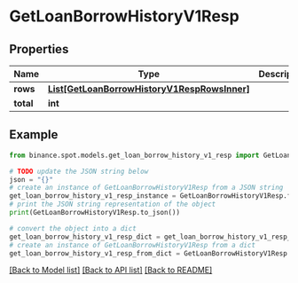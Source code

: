 # GetLoanBorrowHistoryV1Resp


## Properties

Name | Type | Description | Notes
------------ | ------------- | ------------- | -------------
**rows** | [**List[GetLoanBorrowHistoryV1RespRowsInner]**](GetLoanBorrowHistoryV1RespRowsInner.md) |  | [optional] 
**total** | **int** |  | [optional] 

## Example

```python
from binance.spot.models.get_loan_borrow_history_v1_resp import GetLoanBorrowHistoryV1Resp

# TODO update the JSON string below
json = "{}"
# create an instance of GetLoanBorrowHistoryV1Resp from a JSON string
get_loan_borrow_history_v1_resp_instance = GetLoanBorrowHistoryV1Resp.from_json(json)
# print the JSON string representation of the object
print(GetLoanBorrowHistoryV1Resp.to_json())

# convert the object into a dict
get_loan_borrow_history_v1_resp_dict = get_loan_borrow_history_v1_resp_instance.to_dict()
# create an instance of GetLoanBorrowHistoryV1Resp from a dict
get_loan_borrow_history_v1_resp_from_dict = GetLoanBorrowHistoryV1Resp.from_dict(get_loan_borrow_history_v1_resp_dict)
```
[[Back to Model list]](../README.md#documentation-for-models) [[Back to API list]](../README.md#documentation-for-api-endpoints) [[Back to README]](../README.md)



